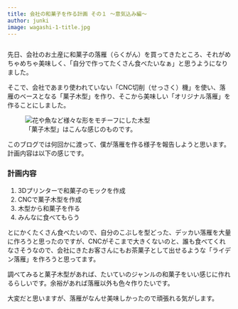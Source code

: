 ```yaml
---
title: 会社の和菓子を作る計画 その１ 〜意気込み編〜
author: junki
image: wagashi-1-title.jpg
---
```


<figure class="large">
  <img src="{{ site.baseurl }}/assets/images/post/wagashi-1/cover.jpg" alt="">
</figure>

先日、会社のお土産に和菓子の落雁（らくがん）を買ってきたところ、それがめちゃめちゃ美味しく、「自分で作ってたくさん食べたいなぁ」と思うようになりました。

<!-- more -->

そこで、会社であまり使われていない「CNC切削（せっさく）機」を使い、落雁のベースとなる「菓子木型」を作り、そこから美味しい「オリジナル落雁」を作ることにしました。

<figure class="large">
  <img src="{{ site.baseurl }}/assets/images/post/wagashi-1/kigata.jpg" alt="花や魚など様々な形をモチーフにした木型">
  <figcaption>「菓子木型」はこんな感じのものです。</figcaption>
</figure>

このブログでは何回かに渡って、僕が落雁を作る様子を報告しようと思います。計画内容は以下の感じです。

### 計画内容

1. 3Dプリンターで和菓子のモックを作成
1. CNCで菓子木型を作成
1. 木型から和菓子を作る
1. みんなに食べてもらう

とにかくたくさん食べたいので、自分のこぶしを型どった、デッカい落雁を大量に作ろうと思ったのですが、CNCがそこまで大きくないのと、誰も食べてくれなさそうなので、会社にきたお客さんにもお茶菓子として出せるような「ライデン落雁」を作ろうと思ってます。

調べてみると菓子木型があれば、たいていのジャンルの和菓子をいい感じに作れるらしいです。余裕があれば落雁以外も色々作りたいです。

大変だと思いますが、落雁がなんせ美味しかったので頑張れる気がします。
